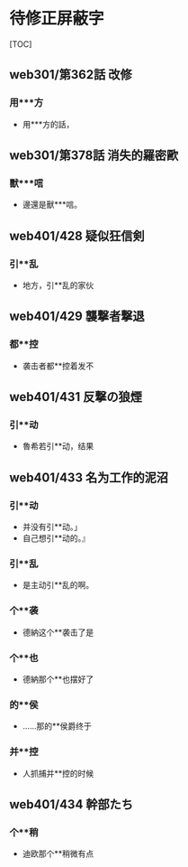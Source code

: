 # 待修正屏蔽字

[TOC]

## web301/第362話 改修

### 用***方

- 用***方的話，


## web301/第378話 消失的羅密歐

### 獸***唁

- 邊還是獸***唁。


## web401/428 疑似狂信剣

### 引**乱

- 地方，引**乱的家伙


## web401/429 襲撃者撃退

### 都**控

- 袭击者都**控着发不


## web401/431 反撃の狼煙

### 引**动

- 魯希若引**动，结果


## web401/433 名为工作的泥沼

### 引**动

- 并没有引**动。」
- 自己想引**动的。』

### 引**乱

- 是主动引**乱的啊。

### 个**袭

- 德納这个**袭击了是

### 个**也

- 德納那个**也摆好了

### 的**侯

- ……那的**侯爵终于

### 并**控

- 人抓捕并**控的时候


## web401/434 幹部たち

### 个**稍

- 迪欧那个**稍微有点
